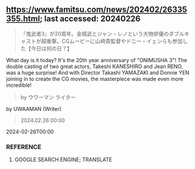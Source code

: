 ## https://www.famitsu.com/news/202402/26335355.html; last accessed: 20240226

> 『鬼武者3』が20周年。金城武とジャン・レノという大物俳優のダブルキャストが超衝撃。CGムービーに山崎貴監督やドニー・イェンらも参加した【今日は何の日？】

What day is it today? It's the 20th year anniversary of "ONIMUSHA 3"! The double casting of two great actors, Takeshi KANESHIRO and Jean RENO, was a huge surprise! And with Director Takashi YAMAZAKI and Donnie YEN joining in to create the CG movies, the masterpiece was made even more incredible!

> by ウワーマン ライター

by UWAAMAN (Writer)

> 2024.02.26 00:00

2024-02-26T00:00

### REFERENCE

1) GOOGLE SEARCH ENGINE; TRANSLATE